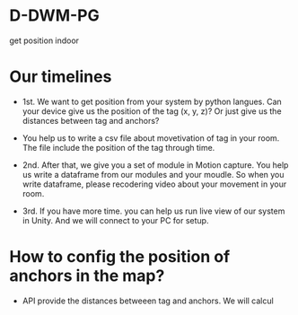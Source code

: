 # D-DWM-PG
get position indoor



# Our timelines
- 1st. We want to get position from your system by python langues. Can your device give us the position of the tag (x, y, z)? Or just give us the distances between tag and anchors?
- You help us to write a csv file about movetivation of tag in your room. The file include the position of the tag through time.

- 2nd. After that, we give you a set of module in Motion capture. You help us write a dataframe from our modules and your moudle. So when you write dataframe, please recodering video about your movement in your room.
- 3rd. If you have more time. you can help us run live view of our system in Unity. And we will connect to your PC for setup.


# How to config the position of anchors in the map?
- API provide the distances betweeen tag and anchors. We will calcul
